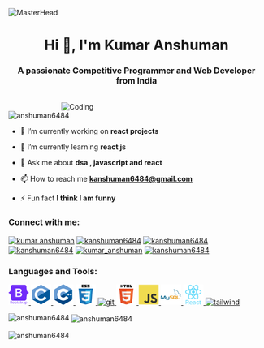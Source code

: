 ![MasterHead](https://mir-s3-cdn-cf.behance.net/project_modules/fs/54b6c068097599.5b50bca476b9b.gif)
<h1 align="center">Hi 👋, I'm Kumar Anshuman</h1>
<h3 align="center">A passionate Competitive Programmer and Web Developer from India</h3>
<br>
<img align="right" alt="Coding" width="400" src="https://external-content.duckduckgo.com/iu/?u=https%3A%2F%2Fdevtechnosys.com%2Finsights%2Fwp-content%2Fuploads%2F2021%2F07%2Ffull-stack-development.gif&f=1&nofb=1&ipt=a2b17b8b2d4b717e119efab50adefc0e21492c120c548797701a9f8be349e965&ipo=images">

<p align="left"> <img src="https://komarev.com/ghpvc/?username=anshuman6484&label=Profile%20views&color=0e75b6&style=flat" alt="anshuman6484" /> </p>

- 🔭 I’m currently working on **react projects**

- 🌱 I’m currently learning **react js**

- 💬 Ask me about **dsa , javascript and react**

- 📫 How to reach me **kanshuman6484@gmail.com**

- ⚡ Fun fact **I think I am funny**

<h3 align="left">Connect with me:</h3>
<p align="left">
<a href="https://www.linkedin.com/in/kumar-anshuman-36bb66246/" target="blank"><img align="center" src="https://raw.githubusercontent.com/rahuldkjain/github-profile-readme-generator/master/src/images/icons/Social/linked-in-alt.svg" alt="kumar anshuman" height="30" width="40" /></a>
<a href="https://instagram.com/kanshuman6484" target="blank"><img align="center" src="https://raw.githubusercontent.com/rahuldkjain/github-profile-readme-generator/master/src/images/icons/Social/instagram.svg" alt="kanshuman6484" height="30" width="40" /></a>
<a href="https://www.codechef.com/users/kanshuman6484" target="blank"><img align="center" src="https://cdn.jsdelivr.net/npm/simple-icons@3.1.0/icons/codechef.svg" alt="kanshuman6484" height="30" width="40" /></a>
<a href="https://codeforces.com/profile/kanshuman6484" target="blank"><img align="center" src="https://raw.githubusercontent.com/rahuldkjain/github-profile-readme-generator/master/src/images/icons/Social/codeforces.svg" alt="kanshuman6484" height="30" width="40" /></a>
<a href="https://www.leetcode.com/kumar_anshuman" target="blank"><img align="center" src="https://raw.githubusercontent.com/rahuldkjain/github-profile-readme-generator/master/src/images/icons/Social/leet-code.svg" alt="kumar_anshuman" height="30" width="40" /></a>
<a href="https://auth.geeksforgeeks.org/user/kanshuman6484" target="blank"><img align="center" src="https://raw.githubusercontent.com/rahuldkjain/github-profile-readme-generator/master/src/images/icons/Social/geeks-for-geeks.svg" alt="kanshuman6484" height="30" width="40" /></a>
</p>

<h3 align="left">Languages and Tools:</h3>
<p align="left"> <a href="https://getbootstrap.com" target="_blank" rel="noreferrer"> <img src="https://raw.githubusercontent.com/devicons/devicon/master/icons/bootstrap/bootstrap-plain-wordmark.svg" alt="bootstrap" width="40" height="40"/> </a> <a href="https://www.cprogramming.com/" target="_blank" rel="noreferrer"> <img src="https://raw.githubusercontent.com/devicons/devicon/master/icons/c/c-original.svg" alt="c" width="40" height="40"/> </a> <a href="https://www.w3schools.com/cpp/" target="_blank" rel="noreferrer"> <img src="https://raw.githubusercontent.com/devicons/devicon/master/icons/cplusplus/cplusplus-original.svg" alt="cplusplus" width="40" height="40"/> </a> <a href="https://www.w3schools.com/css/" target="_blank" rel="noreferrer"> <img src="https://raw.githubusercontent.com/devicons/devicon/master/icons/css3/css3-original-wordmark.svg" alt="css3" width="40" height="40"/> </a> <a href="https://git-scm.com/" target="_blank" rel="noreferrer"> <img src="https://www.vectorlogo.zone/logos/git-scm/git-scm-icon.svg" alt="git" width="40" height="40"/> </a> <a href="https://www.w3.org/html/" target="_blank" rel="noreferrer"> <img src="https://raw.githubusercontent.com/devicons/devicon/master/icons/html5/html5-original-wordmark.svg" alt="html5" width="40" height="40"/> </a> <a href="https://developer.mozilla.org/en-US/docs/Web/JavaScript" target="_blank" rel="noreferrer"> <img src="https://raw.githubusercontent.com/devicons/devicon/master/icons/javascript/javascript-original.svg" alt="javascript" width="40" height="40"/> </a> <a href="https://www.mysql.com/" target="_blank" rel="noreferrer"> <img src="https://raw.githubusercontent.com/devicons/devicon/master/icons/mysql/mysql-original-wordmark.svg" alt="mysql" width="40" height="40"/> </a> <a href="https://reactjs.org/" target="_blank" rel="noreferrer"> <img src="https://raw.githubusercontent.com/devicons/devicon/master/icons/react/react-original-wordmark.svg" alt="react" width="40" height="40"/> </a> <a href="https://tailwindcss.com/" target="_blank" rel="noreferrer"> <img src="https://www.vectorlogo.zone/logos/tailwindcss/tailwindcss-icon.svg" alt="tailwind" width="40" height="40"/> </a> </p>

<p><img align="left" src="https://github-readme-stats.vercel.app/api/top-langs?username=anshuman6484&show_icons=true&locale=en&layout=compact" alt="anshuman6484" /></p>

<p>&nbsp;<img align="center" src="https://github-readme-stats.vercel.app/api?username=anshuman6484&show_icons=true&locale=en" alt="anshuman6484" /></p>

<p><img align="center" src="https://github-readme-streak-stats.herokuapp.com/?user=anshuman6484&" alt="anshuman6484" /></p>
